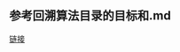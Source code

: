 ## 参考回溯算法目录的目标和.md
[链接](https://github.com/jxlust/algorithm/tree/master/%E5%9B%9E%E6%BA%AF%E7%AE%97%E6%B3%95)
